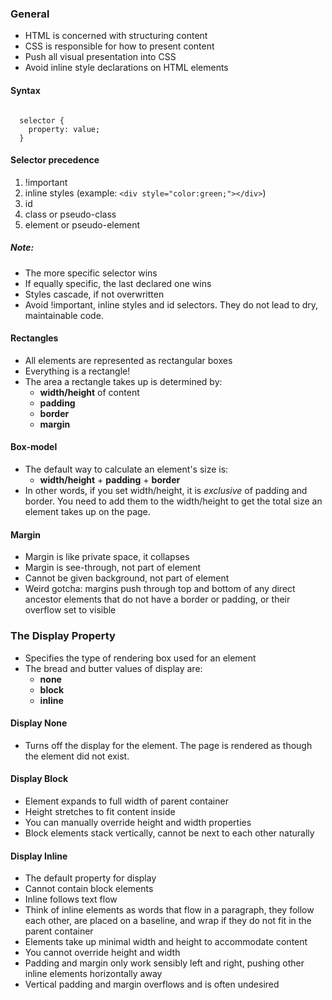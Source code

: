 ### General
- HTML is concerned with structuring content
- CSS is responsible for how to present content
- Push all visual presentation into CSS
- Avoid inline style declarations on HTML elements

#### Syntax

```

  selector {
    property: value;
  }

```

#### Selector precedence

1. !important
2. inline styles (example: `<div style="color:green;"></div>`)
3. id
4. class or pseudo-class
5. element or pseudo-element

##### Note:

- The more specific selector wins
- If equally specific, the last declared one wins
- Styles cascade, if not overwritten
- Avoid !important, inline styles and id selectors. They do not lead to dry, maintainable code.

#### Rectangles

- All elements are represented as rectangular boxes
- Everything is a rectangle!
- The area a rectangle takes up is determined by:
  - **width/height** of content
  - **padding**
  - **border**
  - **margin**

#### Box-model
- The default way to calculate an element's size is:
  - **width/height** + **padding** + **border**
- In other words, if you set width/height, it is *exclusive* of padding and border. You need to add them to the width/height to get the total size an element takes up on the page.

#### Margin
- Margin is like private space, it collapses
- Margin is see-through, not part of element
- Cannot be given background, not part of element
- Weird gotcha: margins push through top and bottom of any direct ancestor elements that do not have a border or padding, or their overflow set to visible


### The Display Property

- Specifies the type of rendering box used for an element
- The bread and butter values of display are:
  - **none**
  - **block**
  - **inline**

#### Display None

- Turns off the display for the element. The page is rendered as though the element did not exist.

#### Display Block

- Element expands to full width of parent container
- Height stretches to fit content inside
- You can manually override height and width properties
- Block elements stack vertically, cannot be next to each other
  naturally

#### Display Inline

- The default property for display
- Cannot contain block elements
- Inline follows text flow
- Think of inline elements as words that flow in a paragraph, they follow each other, are placed on a baseline, and wrap if they do not fit in the parent container
- Elements take up minimal width and height to accommodate content
- You cannot override height and width
- Padding and margin only work sensibly left and right, pushing other inline elements horizontally away
- Vertical padding and margin overflows and is often undesired